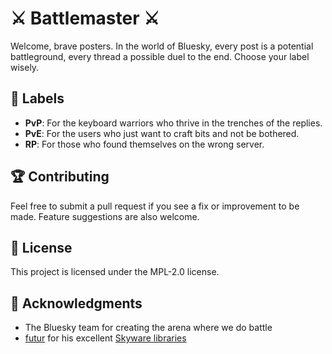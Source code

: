 # ⚔️ Battlemaster ⚔️

Welcome, brave posters. In the world of Bluesky, every post is a potential battleground, every thread a possible duel to the end. Choose your label wisely.

## 🏹 Labels

- **PvP**: For the keyboard warriors who thrive in the trenches of the replies.
- **PvE**: For the users who just want to craft bits and not be bothered.
- **RP**: For those who found themselves on the wrong server.

## 🏆 Contributing

Feel free to submit a pull request if you see a fix or improvement to be made. Feature suggestions are also welcome.

## 📜 License

This project is licensed under the MPL-2.0 license.

## 🤝 Acknowledgments

- The Bluesky team for creating the arena where we do battle
- [futur](https://bsky.app/profile/did:plc:uu5axsmbm2or2dngy4gwchec) for his excellent [Skyware libraries](https://skyware.js.org)

